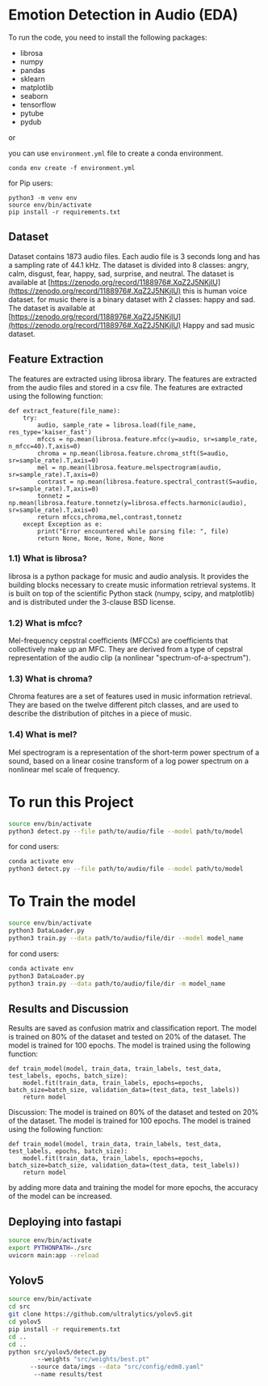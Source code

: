 # Emotion Detection in Audio (EDA)

To run the code, you need to install the following packages:

- librosa
- numpy
- pandas
- sklearn
- matplotlib
- seaborn
- tensorflow
- pytube
- pydub

or

you can use ```environment.yml``` file to create a conda environment.

    conda env create -f environment.yml

for Pip users:

    python3 -m venv env
    source env/bin/activate
    pip install -r requirements.txt

## Dataset

Dataset contains 1873 audio files. Each audio file is 3 seconds long and has a sampling rate of 44.1 kHz. The dataset is
divided into 8 classes: angry, calm, disgust, fear, happy, sad, surprise, and neutral. The dataset is available
at [https://zenodo.org/record/1188976#.XqZ2J5NKjIU](https://zenodo.org/record/1188976#.XqZ2J5NKjIU)
this is human voice dataset. for music there is a binary dataset with 2 classes: happy and sad. The dataset is available
at [https://zenodo.org/record/1188976#.XqZ2J5NKjIU](https://zenodo.org/record/1188976#.XqZ2J5NKjIU)
Happy and sad music dataset.

## Feature Extraction

The features are extracted using librosa library. The features are extracted from the audio files and stored in a csv
file. The features are extracted using the following function:

    def extract_feature(file_name):
        try:
            audio, sample_rate = librosa.load(file_name, res_type='kaiser_fast')
            mfccs = np.mean(librosa.feature.mfcc(y=audio, sr=sample_rate, n_mfcc=40).T,axis=0)
            chroma = np.mean(librosa.feature.chroma_stft(S=audio, sr=sample_rate).T,axis=0)
            mel = np.mean(librosa.feature.melspectrogram(audio, sr=sample_rate).T,axis=0)
            contrast = np.mean(librosa.feature.spectral_contrast(S=audio, sr=sample_rate).T,axis=0)
            tonnetz = np.mean(librosa.feature.tonnetz(y=librosa.effects.harmonic(audio), sr=sample_rate).T,axis=0)
            return mfccs,chroma,mel,contrast,tonnetz
        except Exception as e:
            print("Error encountered while parsing file: ", file)
            return None, None, None, None, None

### 1.1) What is librosa?

librosa is a python package for music and audio analysis.
It provides the building blocks necessary to create music information
retrieval systems. It is built on top of the scientific
Python stack (numpy, scipy, and matplotlib) and is distributed under the 3-clause BSD license.

### 1.2) What is mfcc?

Mel-frequency cepstral coefficients (MFCCs) are coefficients that
collectively make up an MFC. They are derived from a
type of cepstral representation of the audio clip (a nonlinear
"spectrum-of-a-spectrum").

### 1.3) What is chroma?

Chroma features are a set of features used in music information retrieval.
They are based on the twelve different pitch classes, and are
used to describe the distribution of pitches in a piece of music.

### 1.4) What is mel?

Mel spectrogram is a representation of the short-term power spectrum of a sound, based on a linear
cosine transform of a log power spectrum on a nonlinear mel scale of frequency.

# To run this Project

```bash
source env/bin/activate
python3 detect.py --file path/to/audio/file --model path/to/model
```

for cond users:

```bash
conda activate env
python3 detect.py --file path/to/audio/file --model path/to/model
```

# To Train the model

```bash
source env/bin/activate
python3 DataLoader.py
python3 train.py --data path/to/audio/file/dir --model model_name
```

for cond users:

```bash
conda activate env
python3 DataLoader.py
python3 train.py --data path/to/audio/file/dir -m model_name
```

## Results and Discussion

Results are saved as confusion matrix and classification report. The model is trained on 80% of the dataset and tested
on 20% of the dataset. The model is trained for 100 epochs. The model is trained using the following function:

    def train_model(model, train_data, train_labels, test_data, test_labels, epochs, batch_size):
        model.fit(train_data, train_labels, epochs=epochs, batch_size=batch_size, validation_data=(test_data, test_labels))
        return model

Discussion: The model is trained on 80% of the dataset and tested on 20% of the dataset. The model is trained for 100
epochs. The model is trained using the following function:

    def train_model(model, train_data, train_labels, test_data, test_labels, epochs, batch_size):
        model.fit(train_data, train_labels, epochs=epochs, batch_size=batch_size, validation_data=(test_data, test_labels))
        return model

by adding more data and training the model for more epochs, the accuracy of the model can be increased.

## Deploying into fastapi

```bash
source env/bin/activate
export PYTHONPATH=./src
uvicorn main:app --reload
```

## Yolov5

```bash
source env/bin/activate
cd src
git clone https://github.com/ultralytics/yolov5.git
cd yolov5
pip install -r requirements.txt
cd ..
cd ..
python src/yolov5/detect.py 
        --weights "src/weights/best.pt" 
      --source data/imgs --data "src/config/edm8.yaml"
       --name results/test
```